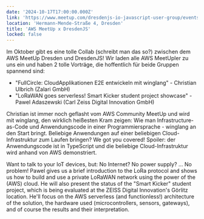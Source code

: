 ```yaml
---
date: '2024-10-17T17:00:00.000Z'
link: 'https://www.meetup.com/dresdenjs-io-javascript-user-group/events/303550638'
location: 'Hermann-Mende-Straße 4, Dresden'
title: 'AWS MeetUp x DresdenJS'
locked: false
---
```

Im Oktober gibt es eine tolle Collab (schreibt man das so?) zwischen dem AWS MeetUp Dresden und DresdenJS! Wir laden alle AWS MeetUpler zu uns ein und haben 2 tolle Vorträge, die hoffentlich für beide Gruppen spannend sind:

* "FullCircle: CloudApplikationen E2E entwickeln mit winglang" - Christian Ulbrich (Zalari GmbH)
* "LoRaWAN goes serverless! Smart Kicker student project showcase" - Pawel Adaszewski (Carl Zeiss Digital Innovation GmbH)

Christian ist immer noch geflasht vom AWS Community MeetUp und wird mit winglang, den wirklich heißesten Kram zeigen: Wie man Infrastructure-as-Code und Anwendungscode in einer Programmiersprache - winglang an den Start bringt. Beliebige Anwendungen auf einer beliebigen Cloud-Infrastruktur zum Laufen bringen? We got you covered! Spoiler: der Anwendungscode ist in TypeScript und die beliebige Cloud-Infrastruktur wird anhand von AWS demonstriert.

Want to talk to your IoT devices, but: No Internet? No power supply? ... No problem!
Pawel gives us a brief introduction to the LoRa protocol and shows us how to build and use a private LoRaWAN network using the power of the (AWS) cloud.
He will also present the status of the "Smart Kicker" student project, which is being evaluated at the ZEISS Digital Innovation's Görlitz location. He'll focus on the AWS serverless (and functionless!) architecture of the solution, the hardware used (microcontrollers, sensors, gateways), and of course the results and their interpretation.
